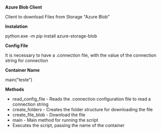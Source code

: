 **Azure Blob Client**

Client to download Files from Storage "Azure Blob"

**Instalation**

python.exe -m pip install azure-storage-blob

**Config File**

It is necessary to have a .connection file, with the value of the connection string for connection

**Container Name**

main("teste")

**Methods** 

- read_config_file - Reads the .connection configuration file to read a connection string
- create_folders - Creates the folder structure for downloading the file
- create_file_blob - Download the file
- main - Main method for running the script
- Executes the script, passing the name of the container
